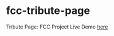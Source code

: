 # fcc-tribute-page
Tribute Page: FCC Project
Live Demo [here](http://codepen.io/hoatran1403/full/WoovPO/)
